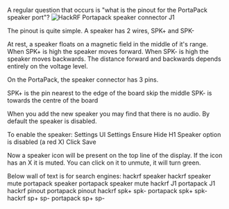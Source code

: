 A regular question that occurs is
"what is the pinout for the PortaPack speaker port"?
![HackRF Portapack speaker connector J1](https://media.discordapp.net/attachments/719669765253365763/723224990182277270/Captura_de_Pantalla_2020-06-18_a_las_14.17.35.png)

The pinout is quite simple.
A speaker has 2 wires, SPK+ and SPK-

At rest, a speaker floats on a magnetic field in the middle of it's range. When SPK+ is high the speaker moves forward. When SPK- is high the speaker moves backwards. The distance forward and backwards depends entirely on the voltage level.

On the PortaPack, the speaker connector has 3 pins.

SPK+ is the pin nearest to the edge of the board
skip the middle
SPK- is towards the centre of the board

When you add the new speaker you may find that there is no audio. By default the speaker is disabled.

To enable the speaker:
Settings
UI Settings
Ensure Hide H1 Speaker option is disabled (a red X)
Click Save

Now a speaker icon will be present on the top line of the display.
If the icon has an X it is muted. You can click on it to unmute, it will turn green.

Below wall of text is for search engines:
hackrf speaker
hackrf speaker mute
portapack speaker
portapack speaker mute
hackrf J1
portapack J1
hackrf pinout
portapack pinout
hackrf spk+ spk-
portapack spk+ spk-
hackrf sp+ sp-
portapack sp+ sp-

